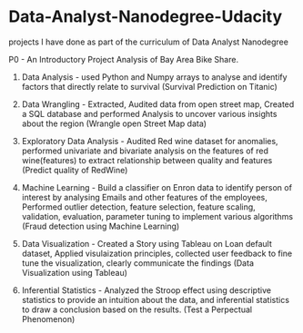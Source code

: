 
# Data-Analyst-Nanodegree-Udacity
projects I have done as part of the curriculum of Data Analyst Nanodegree

P0 - An Introductory Project Analysis of Bay Area Bike Share.


1. Data Analysis - used Python and Numpy arrays to analyse and identify factors that directly relate to survival (Survival Prediction on Titanic)

2. Data Wrangling - Extracted, Audited data from open street map, Created a SQL database and performed Analysis to uncover various insights about the region  (Wrangle open Street Map data)

3. Exploratory Data Analysis - Audited Red wine dataset for anomalies, performed univariate and bivariate analysis on the features of red wine(features) to extract relationship between quality and features (Predict quality of RedWine)

4. Machine Learning - Build a classifier on Enron data to identify person of interest by analysing Emails and other features of the employees, Performed outlier detection, feature selection, feature scaling, validation, evaluation, parameter tuning to implement various algorithms  (Fraud detection using Machine Learning)

5. Data Visualization - Created a Story using Tableau on Loan default dataset, Applied visulaization principles, collected user feedback to fine tune the visualization, clearly communicate the findings (Data Visualization using Tableau)

6. Inferential Statistics - Analyzed the Stroop effect using descriptive statistics to provide an intuition about the data, and inferential statistics to draw a conclusion based on the results. (Test a Perpectual Phenomenon)
